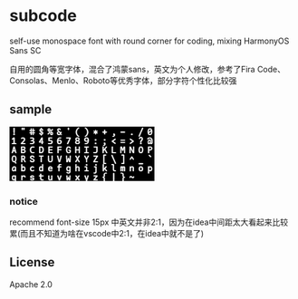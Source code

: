 # subcode
self-use monospace font with round corner for coding, mixing HarmonyOS Sans SC

自用的圆角等宽字体，混合了鸿蒙sans，英文为个人修改，参考了Fira Code、Consolas、Menlo、Roboto等优秀字体，部分字符个性化比较强
## sample
![](sample.png)
### notice
recommend font-size 15px
中英文并非2:1，因为在idea中间距太大看起来比较累(而且不知道为啥在vscode中2:1，在idea中就不是了)
## License
Apache 2.0